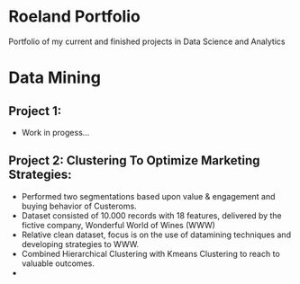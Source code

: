# Roeland Portfolio
Portfolio of my current and finished projects in Data Science and Analytics

# Data Mining
## Project 1: 
* Work in progess...

## Project 2: Clustering To Optimize Marketing Strategies:
* Performed two segmentations based upon value & engagement and buying behavior of Custeroms.
* Dataset consisted of 10.000 records with 18 features, delivered by the fictive company, Wonderful World of Wines (WWW)
* Relative clean dataset, focus is on the use of datamining techniques and developing strategies to WWW.
* Combined Hierarchical Clustering with Kmeans Clustering to reach to valuable outcomes.
* 
